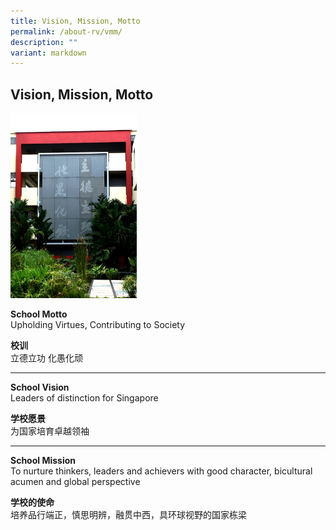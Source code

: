 ```yaml
---
title: Vision, Mission, Motto
permalink: /about-rv/vmm/
description: ""
variant: markdown
---
```

## Vision, Mission, Motto

<img src="/images/schoolmotto-building-med.jpeg" style="width:40%">

**School Motto**  <br>
Upholding Virtues, Contributing to Society

**校训**<br>
立德立功 化愚化顽

----

**School Vision**<br>
Leaders of distinction for Singapore

**学校愿景**<br>
为国家培育卓越领袖

----

**School Mission**<br>
To nurture thinkers, leaders and achievers with good character, bicultural acumen and global perspective

**学校的使命**<br>
培养品行端正，慎思明辨，融贯中西，具环球视野的国家栋梁